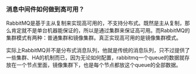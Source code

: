 ### 消息中间件如何做到高可用？

RabbitMQ是基于主从复制来实现高可用的，不支持分布式。既然是主从复制，那么肯定就不是单台机器能保证的，所以是通过集群来保证高可用。而RabbitMQ的集群模式有两种：普通集群和镜像集群。真正实现高可用的是镜像集群模式。


实际上RabbitMQ并不是分布式消息队列，他就是传统的消息队列，只不过提供了一些集群、HA的机制而已，因为无论如何配置，rabbitmq一个queue的数据就存放在一个节点里面，镜像集群下，也是每个节点都放这个queue的全部数据。
